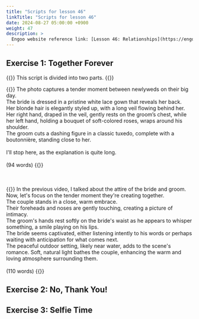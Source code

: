 ```yaml
---
title: "Scripts for lesson 46"
linkTitle: "Scripts for lesson 46"
date: 2024-08-27 05:00:00 +0900
weight: 47
description: >
  Engoo website reference link: [Lesson 46: Relationships](https://engoo.com/app/lessons/describing-pictures-intermediate-describing-pictures-relationships/KsK95k0kEeev4rucxjPDpw?category_id=P_HriMOnEeifo0O-yMP42w&course_id=ZZasjsOnEeiHZVOMC0VfdA)
---
```


## Exercise 1: Together Forever

{{<alert>}}
This script is divided into two parts.
{{</alert>}}

{{<card header="**1st script**">}}
The photo captures a tender moment between newlyweds on their big day. <br/>
The bride is dressed in a pristine white lace gown that reveals her back. <br/>
Her blonde hair is elegantly styled up, with a long veil flowing behind her. <br/>
Her right hand, draped in the veil, gently rests on the groom’s chest, while her left hand, holding a bouquet of soft-colored roses, wraps around his shoulder.<br/>
The groom cuts a dashing figure in a classic tuxedo, complete with a boutonnière, standing close to her.<br/>
<br/>
I'll stop here, as the explanation is quite long.<br/>
<br/>
(94 words)
{{</card>}}

　

{{<card header="**2nd script**">}}
In the previous video, I talked about the attire of the bride and groom. <br/>
Now, let's focus on the tender moment they're creating together.<br/>
The couple stands in a close, warm embrace. <br/>
Their foreheads and noses are gently touching, creating a picture of intimacy. <br/>
The groom's hands rest softly on the bride's waist as he appears to whisper something, a smile playing on his lips. <br/>
The bride seems captivated, either listening intently to his words or perhaps waiting with anticipation for what comes next.<br/>
The peaceful outdoor setting, likely near water, adds to the scene's romance. Soft, natural light bathes the couple, enhancing the warm and loving atmosphere surrounding them.<br/>
<br/>
(110 words)
{{</card>}}


## Exercise 2: No, Thank You!



## Exercise 3: Selfie Time


